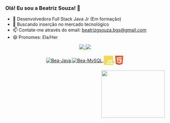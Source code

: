 ### Olá! Eu sou a Beatriz Souza! 👋

- 🌱 Desenvolvedora Full Stack Java Jr (Em formação)
- 🧮 Buscando inserção no mercado tecnológico
- 📫 Contate-me através do email: beatrizgsouza.bgs@gmail.com
- 😄 Pronomes: Ela/Her



<div align="center">
  <a href="https://github.com/BeaSouzaa">
  <img height="160em" src="https://github-readme-stats.vercel.app/api?username=BeaSouzaa&show_icons=true&theme=dracula&include_all_commits=true&count_private=true"/>
  <img height="140em" src="https://github-readme-stats.vercel.app/api/top-langs/?username=BeaSouzaa&layout=compact&langs_count=7&theme=dracula"/>
<div style="display: inline_block"><br <>                           
                                       
  <img align = "center" alt ="Bea-Java" height= "30" width = "30" src = "https://cdn.jsdelivr.net/gh/devicons/devicon/icons/java/java-original-wordmark.svg">
  <img align="center" alt="Bea-MySQL" height="30" width="30" src="https://cdn.jsdelivr.net/gh/devicons/devicon/icons/mysql/mysql-original.svg" >
  <img align="center" alt="Bea-Js" height="30" width="30" src="https://raw.githubusercontent.com/devicons/devicon/master/icons/javascript/javascript-plain.svg">
  <img align="center" alt="Bea-HTML" height="30" width="30" src="https://raw.githubusercontent.com/devicons/devicon/master/icons/html5/html5-original.svg">
  <div style="display: inline_block"><br <>
   <img align = "right" alt "Bea-Gif" height = "150" width= "200" src="https://media3.giphy.com/media/3otPoo8NDLOmzvTJF6/giphy.gif" />
  

</div
    ![Snake animation](https://github.com/BeaSouzaa/BeaSouzaa/blob/output/github-contribution-grid-snake.svg)
 
</div>

